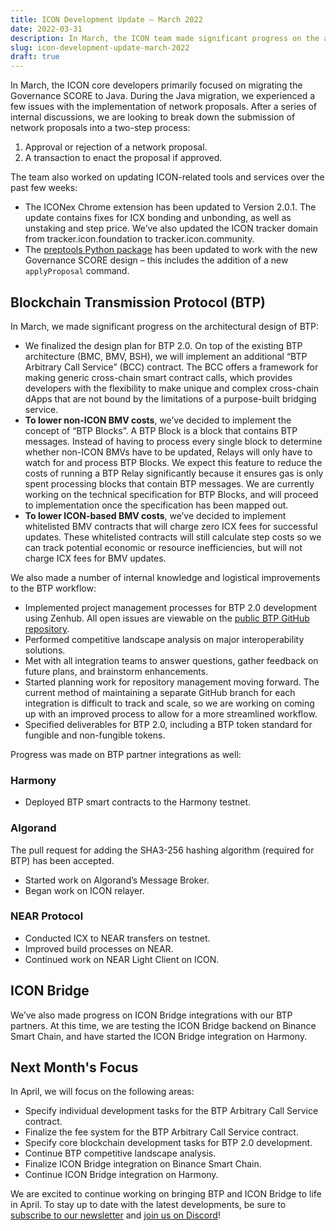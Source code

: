 ```yaml
---
title: ICON Development Update – March 2022
date: 2022-03-31
description: In March, the ICON team made significant progress on the architectural design of BTP and updates to the ICON Governance SCORE.
slug: icon-development-update-march-2022
draft: true
---
```


In March, the ICON core developers primarily focused on migrating the Governance SCORE to Java. During the Java migration, we experienced a few issues with the implementation of network proposals. After a series of internal discussions, we are looking to break down the submission of network proposals into a two-step process:

1. Approval or rejection of a network proposal.
2. A transaction to enact the proposal if approved.

The team also worked on updating ICON-related tools and services over the past few weeks:

* The ICONex Chrome extension has been updated to Version 2.0.1. The update contains fixes for ICX bonding and unbonding, as well as unstaking and step price. We’ve also updated the ICON tracker domain from tracker.icon.foundation to tracker.icon.community.
* The [preptools Python package](https://pypi.org/project/preptools/) has been updated to work with the new Governance SCORE design – this includes the addition of a new `applyProposal` command.

## Blockchain Transmission Protocol (BTP)

In March, we made significant progress on the architectural design of BTP:

* We finalized the design plan for BTP 2.0. On top of the existing BTP architecture (BMC, BMV, BSH), we will implement an additional “BTP Arbitrary Call Service” (BCC) contract. The BCC offers a framework for making generic cross-chain smart contract calls, which provides developers with the flexibility to make unique and complex cross-chain dApps that are not bound by the limitations of a purpose-built bridging service.
* **To lower non-ICON BMV costs**, we’ve decided to implement the concept of “BTP Blocks”. A BTP Block is a block that contains BTP messages. Instead of having to process every single block to determine whether non-ICON BMVs have to be updated, Relays will only have to watch for and process BTP Blocks. We expect this feature to reduce the costs of running a BTP Relay significantly because it ensures gas is only spent processing blocks that contain BTP messages. We are currently working on the technical specification for BTP Blocks, and will proceed to implementation once the specification has been mapped out.
* **To lower ICON-based BMV costs**, we’ve decided to implement whitelisted BMV contracts that will charge zero ICX fees for successful updates. These whitelisted contracts will still calculate step costs so we can track potential economic or resource inefficiencies, but will not charge ICX fees for BMV updates.

We also made a number of internal knowledge and logistical improvements to the BTP workflow:

* Implemented project management processes for BTP 2.0 development using Zenhub. All open issues are viewable on the [public BTP GitHub repository](https://github.com/icon-project/btp/issues).
* Performed competitive landscape analysis on major interoperability solutions.
* Met with all integration teams to answer questions, gather feedback on future plans, and brainstorm enhancements.
* Started planning work for repository management moving forward. The current method of maintaining a separate GitHub branch for each integration is difficult to track and scale, so we are working on coming up with an improved process to allow for a more streamlined workflow.
* Specified deliverables for BTP 2.0, including a BTP token standard for fungible and non-fungible tokens.

Progress was made on BTP partner integrations as well:

### Harmony

* Deployed BTP smart contracts to the Harmony testnet.

### Algorand

The pull request for adding the SHA3-256 hashing algorithm (required for BTP) has been accepted.

* Started work on Algorand’s Message Broker.
* Began work on ICON relayer.

### NEAR Protocol

* Conducted ICX to NEAR transfers on testnet.
* Improved build processes on NEAR.
* Continued work on NEAR Light Client on ICON.

## ICON Bridge

We’ve also made progress on ICON Bridge integrations with our BTP partners. At this time, we are testing the ICON Bridge backend on Binance Smart Chain, and have started the ICON Bridge integration on Harmony.

## Next Month's Focus

In April, we will focus on the following areas:

* Specify individual development tasks for the BTP Arbitrary Call Service contract.
* Finalize the fee system for the BTP Arbitrary Call Service contract.
* Specify core blockchain development tasks for BTP 2.0 development.
* Continue BTP competitive landscape analysis.
* Finalize ICON Bridge integration on Binance Smart Chain.
* Continue ICON Bridge integration on Harmony.

We are excited to continue working on bringing BTP and ICON Bridge to life in April. To stay up to date with the latest developments, be sure to [subscribe to our newsletter](https://foundation.us15.list-manage.com/subscribe?u=d8b1e5594bd92c54dc0c7141c&id=fbc02bbf32) and [join us on Discord](https://discord.com/invite/7a75Hf3cFm)!


